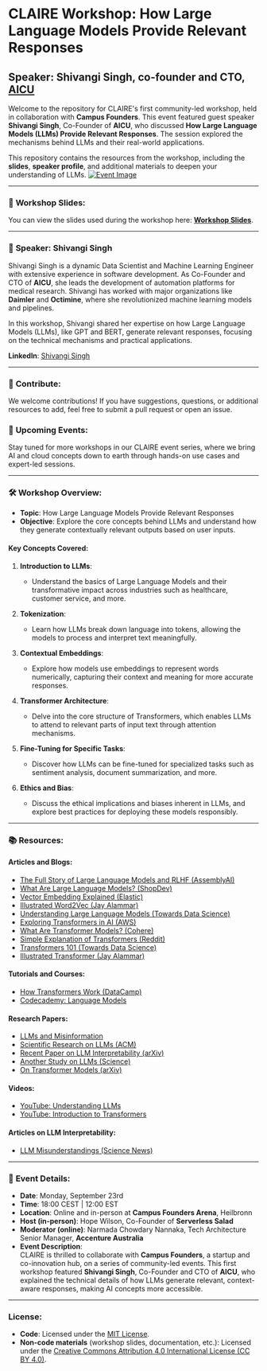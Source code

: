 # CLAIRE Workshop: How Large Language Models Provide Relevant Responses
## Speaker: Shivangi Singh, co-founder and CTO, [AICU](https://www.ai-cu.com/)

Welcome to the repository for CLAIRE's first community-led workshop, held in collaboration with **Campus Founders**. This event featured guest speaker **Shivangi Singh**, Co-Founder of **AICU**, who discussed **How Large Language Models (LLMs) Provide Relevant Responses**. The session explored the mechanisms behind LLMs and their real-world applications.

This repository contains the resources from the workshop, including the **slides**, **speaker profile**, and additional materials to deepen your understanding of LLMs.
[![Event Image](https://raw.githubusercontent.com/CLAIRE-Community/CLAIRE-WS-how-llms-provide-relevant-responses/main/Shivangi%20Singh%20-%20CLAIRE%20-%20How%20LLMs%20Provide%20Relevant%20Responses%20.png)](https://www.canva.com/design/DAGGaYiqBIw/Ij-bepPrPFSPWNQAmXgOng/view)


---

### 🔗 **Workshop Slides**:
You can view the slides used during the workshop here: [**Workshop Slides**](https://www.canva.com/design/DAGGaYiqBIw/Bmjlr_jOshiIh6kfevDjdQ/view?utm_content=DAGGaYiqBIw&utm_campaign=designshare&utm_medium=link&utm_source=editor).

---

### 📢 **Speaker: Shivangi Singh**
Shivangi Singh is a dynamic Data Scientist and Machine Learning Engineer with extensive experience in software development. As Co-Founder and CTO of **AICU**, she leads the development of automation platforms for medical research. Shivangi has worked with major organizations like **Daimler** and **Octimine**, where she revolutionized machine learning models and pipelines.

In this workshop, Shivangi shared her expertise on how Large Language Models (LLMs), like GPT and BERT, generate relevant responses, focusing on the technical mechanisms and practical applications.

**LinkedIn**: [Shivangi Singh](https://www.linkedin.com/in/shivangi-data-scientist/)

---

### 🤝 **Contribute**:
We welcome contributions! If you have suggestions, questions, or additional resources to add, feel free to submit a pull request or open an issue.

### 🧭 **Upcoming Events**:
Stay tuned for more workshops in our CLAIRE event series, where we bring AI and cloud concepts down to earth through hands-on use cases and expert-led sessions.

---

### 🛠️ **Workshop Overview:**
- **Topic**: How Large Language Models Provide Relevant Responses
- **Objective**: Explore the core concepts behind LLMs and understand how they generate contextually relevant outputs based on user inputs.

#### Key Concepts Covered:
1. **Introduction to LLMs**: 
   - Understand the basics of Large Language Models and their transformative impact across industries such as healthcare, customer service, and more.
   
2. **Tokenization**:
   - Learn how LLMs break down language into tokens, allowing the models to process and interpret text meaningfully.

3. **Contextual Embeddings**:
   - Explore how models use embeddings to represent words numerically, capturing their context and meaning for more accurate responses.

4. **Transformer Architecture**:
   - Delve into the core structure of Transformers, which enables LLMs to attend to relevant parts of input text through attention mechanisms.

5. **Fine-Tuning for Specific Tasks**:
   - Discover how LLMs can be fine-tuned for specialized tasks such as sentiment analysis, document summarization, and more.

6. **Ethics and Bias**:
   - Discuss the ethical implications and biases inherent in LLMs, and explore best practices for deploying these models responsibly.

---

### 📚 **Resources**:

#### Articles and Blogs:
- [The Full Story of Large Language Models and RLHF (AssemblyAI)](https://www.assemblyai.com/blog/the-full-story-of-large-language-models-and-rlhf/)
- [What Are Large Language Models? (ShopDev)](https://shopdev.co/blog/what-are-large-language-models)
- [Vector Embedding Explained (Elastic)](https://www.elastic.co/what-is/vector-embedding)
- [Illustrated Word2Vec (Jay Alammar)](https://jalammar.github.io/illustrated-word2vec/)
- [Understanding Large Language Models (Towards Data Science)](https://towardsdatascience.com/understanding-large-language-models-llms-334b80030bbd)
- [Exploring Transformers in AI (AWS)](https://aws.amazon.com/what-is/transformers-in-artificial-intelligence/)
- [What Are Transformer Models? (Cohere)](https://cohere.com/llmu/what-are-transformer-models)
- [Simple Explanation of Transformers (Reddit)](https://www.reddit.com/r/LanguageTechnology/comments/epngyk/simple_explanation_of_transformers/)
- [Transformers 101 (Towards Data Science)](https://towardsdatascience.com/transformers-141e32e69591)
- [Illustrated Transformer (Jay Alammar)](https://jalammar.github.io/illustrated-transformer/)

#### Tutorials and Courses:
- [How Transformers Work (DataCamp)](https://www.datacamp.com/tutorial/how-transformers-work)
- [Codecademy: Language Models](https://www.codecademy.com/resources/blog/language-models/)

#### Research Papers:
- [LLMs and Misinformation](https://llm-misinformation.github.io/)
- [Scientific Research on LLMs (ACM)](https://dl.acm.org/doi/fullHtml/10.1145/3544548.3581318)
- [Recent Paper on LLM Interpretability (arXiv)](https://arxiv.org/html/2403.18249v1)
- [Another Study on LLMs (Science)](https://www.science.org/doi/10.1126/science.adh2586)
- [On Transformer Models (arXiv)](https://arxiv.org/pdf/2302.06590)

#### Videos:
- [YouTube: Understanding LLMs](https://youtu.be/PR7xz5vQKGg)
- [YouTube: Introduction to Transformers](https://www.youtube.com/watch?v=qaWMOYf4ri8)

#### Articles on LLM Interpretability:
- [LLM Misunderstandings (Science News)](https://www.sciencenews.org/article/ai-large-language-model-understanding)

---

### 📅 **Event Details**:
- **Date**: Monday, September 23rd
- **Time**: 18:00 CEST | 12:00 EST
- **Location**: Online and in-person at **Campus Founders Arena**, Heilbronn
- **Host (in-person)**: Hope Wilson, Co-Founder of **Serverless Salad**
- **Moderator (online)**: Narmada Chowdary Nannaka, Tech Architecture Senior Manager, **Accenture Australia**
- **Event Description**:  
  CLAIRE is thrilled to collaborate with **Campus Founders**, a startup and co-innovation hub, on a series of community-led events. This first workshop featured **Shivangi Singh**, Co-Founder and CTO of **AICU**, who explained the technical details of how LLMs generate relevant, context-aware responses, making AI concepts more accessible.

---

### License:
- **Code**: Licensed under the [MIT License](./LICENSE).
- **Non-code materials** (workshop slides, documentation, etc.): Licensed under the [Creative Commons Attribution 4.0 International License (CC BY 4.0)](./LICENSE-CONTENT.md).

